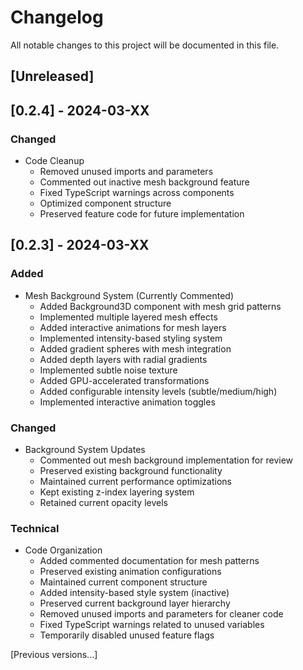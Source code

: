 # Changelog

All notable changes to this project will be documented in this file.

## [Unreleased]
## [0.2.4] - 2024-03-XX

### Changed
- Code Cleanup
  - Removed unused imports and parameters
  - Commented out inactive mesh background feature
  - Fixed TypeScript warnings across components
  - Optimized component structure
  - Preserved feature code for future implementation

## [0.2.3] - 2024-03-XX

### Added
- Mesh Background System (Currently Commented)
  - Added Background3D component with mesh grid patterns
  - Implemented multiple layered mesh effects
  - Added interactive animations for mesh layers
  - Implemented intensity-based styling system
  - Added gradient spheres with mesh integration
  - Added depth layers with radial gradients
  - Implemented subtle noise texture
  - Added GPU-accelerated transformations
  - Added configurable intensity levels (subtle/medium/high)
  - Implemented interactive animation toggles

### Changed
- Background System Updates
  - Commented out mesh background implementation for review
  - Preserved existing background functionality
  - Maintained current performance optimizations
  - Kept existing z-index layering system
  - Retained current opacity levels

### Technical
- Code Organization
  - Added commented documentation for mesh patterns
  - Preserved existing animation configurations
  - Maintained current component structure
  - Added intensity-based style system (inactive)
  - Preserved current background layer hierarchy
  - Removed unused imports and parameters for cleaner code
  - Fixed TypeScript warnings related to unused variables
  - Temporarily disabled unused feature flags

[Previous versions...]